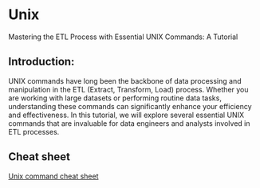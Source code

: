# Unix
Mastering the ETL Process with Essential UNIX Commands: A Tutorial

## Introduction:
UNIX commands have long been the backbone of data processing and manipulation in the ETL (Extract, Transform, Load) process. Whether you are working with large datasets or performing routine data tasks, understanding these commands can significantly enhance your efficiency and effectiveness. In this tutorial, we will explore several essential UNIX commands that are invaluable for data engineers and analysts involved in ETL processes.

## Cheat sheet
[Unix command cheat sheet](https://www.alexji.com/UNIXCheatSheet.pdf)
